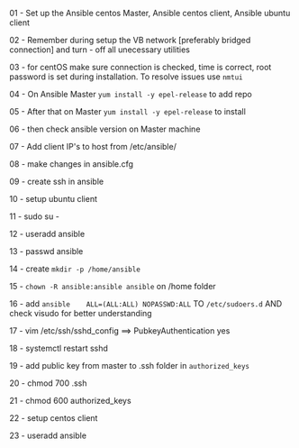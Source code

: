 01 - Set up the Ansible centos Master,  Ansible centos client, Ansible ubuntu client

02 - Remember during setup the VB network [preferably bridged connection] and turn - off all unecessary utilities 

03 - for centOS make sure connection is checked, time is correct, root password is set during installation. To resolve issues use `nmtui`

04 - On Ansible Master `yum install -y epel-release` to add repo

05 - After that on Master `yum install -y epel-release` to install 

06 - then check ansible version on Master machine

07 - Add client IP's to host from /etc/ansible/

08 - make changes in ansible.cfg

09 - create ssh in ansible

10 - setup ubuntu client 

11 - sudo su -

12 - useradd ansible

13 - passwd ansible

14 - create `mkdir -p /home/ansible`

15 - `chown -R ansible:ansible ansible` on /home folder

16 - add `ansible    ALL=(ALL:ALL) NOPASSWD:ALL` TO `/etc/sudoers.d` AND check visudo for better understanding

17 - vim /etc/ssh/sshd_config ==> PubkeyAuthentication yes

18 - systemctl restart sshd

19 - add public key from master to .ssh folder in `authorized_keys`

20 - chmod 700 .ssh

21 - chmod 600 authorized_keys

22 - setup centos client

23 - useradd ansible

